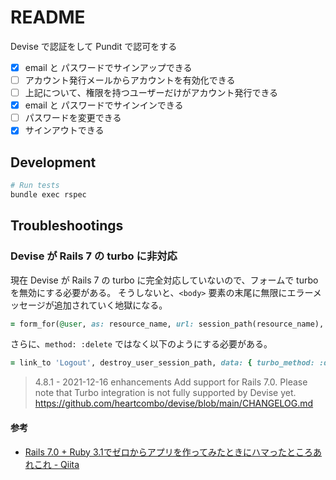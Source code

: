 # README

Devise で認証をして Pundit で認可をする

- [x] email と パスワードでサインアップできる
- [ ] アカウント発行メールからアカウントを有効化できる
- [ ] 上記について、権限を持つユーザーだけがアカウント発行できる
- [x] email と パスワードでサインインできる
- [ ] パスワードを変更できる
- [x] サインアウトできる

## Development

```bash
# Run tests
bundle exec rspec
```

## Troubleshootings

### Devise が Rails 7 の turbo に非対応

現在 Devise が Rails 7 の turbo に完全対応していないので、フォームで turbo を無効にする必要がある。
そうしないと、`<body>` 要素の末尾に無限にエラーメッセージが追加されていく地獄になる。

```ruby
= form_for(@user, as: resource_name, url: session_path(resource_name), data: { turbo: false }) do |f|
```

さらに、`method: :delete` ではなく以下のようにする必要がある。

```ruby
= link_to 'Logout', destroy_user_session_path, data: { turbo_method: :delete }
```

> 4.8.1 - 2021-12-16
enhancements
Add support for Rails 7.0. Please note that Turbo integration is not fully supported by Devise yet.
> https://github.com/heartcombo/devise/blob/main/CHANGELOG.md

#### 参考

- [Rails 7.0 + Ruby 3.1でゼロからアプリを作ってみたときにハマったところあれこれ - Qiita](https://qiita.com/jnchito/items/5c41a7031404c313da1f#devise%E3%81%8Cturbo%E3%81%AB%E5%AF%BE%E5%BF%9C%E3%81%97%E3%81%A6%E3%81%84%E3%81%AA%E3%81%84)
